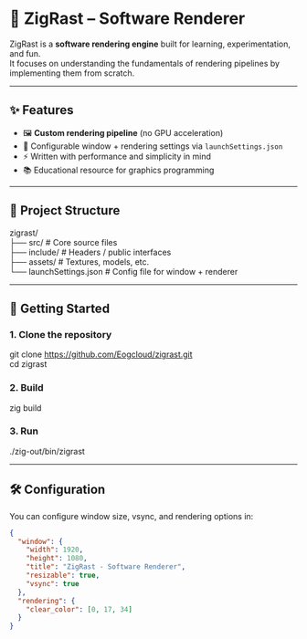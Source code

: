# 🚀 ZigRast – Software Renderer

ZigRast is a **software rendering engine** built for learning, experimentation, and fun.  
It focuses on understanding the fundamentals of rendering pipelines by implementing them from scratch.  

---

## ✨ Features
- 🖼️ **Custom rendering pipeline** (no GPU acceleration)
- 🎨 Configurable window + rendering settings via `launchSettings.json`
- ⚡ Written with performance and simplicity in mind
- 📚 Educational resource for graphics programming

---

## 📂 Project Structure
zigrast/  
├── src/                # Core source files  
├── include/            # Headers / public interfaces  
├── assets/             # Textures, models, etc.  
└── launchSettings.json # Config file for window + renderer  

---

## 🔧 Getting Started

### 1. Clone the repository
git clone https://github.com/Eogcloud/zigrast.git  
cd zigrast  

### 2. Build
zig build  

### 3. Run
./zig-out/bin/zigrast  

---

## 🛠️ Configuration
You can configure window size, vsync, and rendering options in:

```json
{
  "window": {
    "width": 1920,
    "height": 1080,
    "title": "ZigRast - Software Renderer",
    "resizable": true,
    "vsync": true
  },
  "rendering": {
    "clear_color": [0, 17, 34]
  }
}
````
